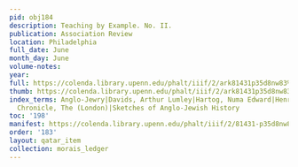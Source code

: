 ```yaml
---
pid: obj184
description: Teaching by Example. No. II.
publication: Association Review
location: Philadelphia
full_date: June
month_day: June
volume-notes:
year:
full: https://colenda.library.upenn.edu/phalt/iiif/2/ark81431p35d8nw83%2FSHA256E-s8675242--754edc938bb9a0fdebca734266b5dc3b4ef0b7a6e25708d337e47d0e9cb0e8a5.jpeg/full/3500,/0/default.jpg
thumb: https://colenda.library.upenn.edu/phalt/iiif/2/ark81431p35d8nw83%2FSHA256E-s8675242--754edc938bb9a0fdebca734266b5dc3b4ef0b7a6e25708d337e47d0e9cb0e8a5.jpeg/full/!200,200/0/default.jpg
index_terms: Anglo-Jewry|Davids, Arthur Lumley|Hartog, Numa Edward|Henry, Michael|Jewish
  Chronicle, The (London)|Sketches of Anglo-Jewish History
toc: '198'
manifest: https://colenda.library.upenn.edu/phalt/iiif/2/81431-p35d8nw83/manifest
order: '183'
layout: qatar_item
collection: morais_ledger
---
```

